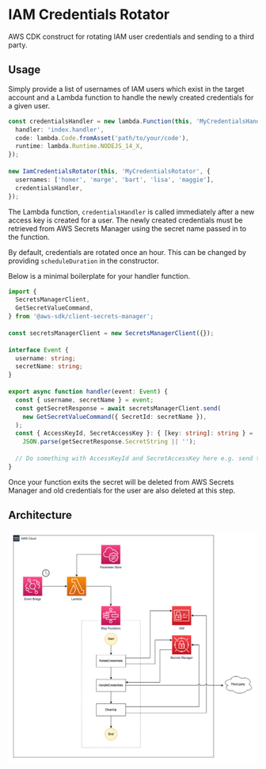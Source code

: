 # IAM Credentials Rotator

AWS CDK construct for rotating IAM user credentials and sending to a third party.

## Usage

Simply provide a list of usernames of IAM users which exist in the target account and a Lambda function to handle the newly created credentials for a given user.

```typescript
const credentialsHandler = new lambda.Function(this, 'MyCredentialsHandler', {
  handler: 'index.handler',
  code: lambda.Code.fromAsset('path/to/your/code'),
  runtime: lambda.Runtime.NODEJS_14_X,
});

new IamCredentialsRotator(this, 'MyCredentialsRotator', {
  usernames: ['homer', 'marge', 'bart', 'lisa', 'maggie'],
  credentialsHandler,
});
```

The Lambda function, `credentialsHandler` is called immediately after a new access key is created for a user. The newly created credentials must be retrieved from AWS Secrets Manager using the secret name passed in to the function. 

By default, credentials are rotated once an hour. This can be changed by providing `scheduleDuration` in the constructor.

Below is a minimal boilerplate for your handler function.

```typescript
import {
  SecretsManagerClient,
  GetSecretValueCommand,
} from '@aws-sdk/client-secrets-manager';

const secretsManagerClient = new SecretsManagerClient({});

interface Event {
  username: string;
  secretName: string;
}

export async function handler(event: Event) {
  const { username, secretName } = event;
  const getSecretResponse = await secretsManagerClient.send(
    new GetSecretValueCommand({ SecretId: secretName }),
  );
  const { AccessKeyId, SecretAccessKey }: { [key: string]: string } =
    JSON.parse(getSecretResponse.SecretString || '');

  // Do something with AccessKeyId and SecretAccessKey here e.g. send to a trusted third-party
}
```

Once your function exits the secret will be deleted from AWS Secrets Manager and old credentials for the user are also deleted at this step.

## Architecture

![Architecture diagram](images/diagram.png)